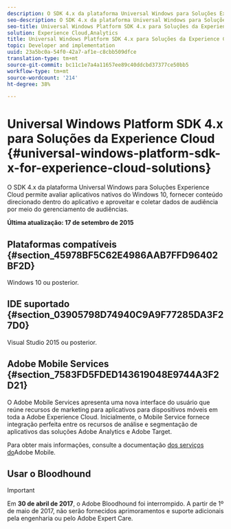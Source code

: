 ```yaml
---
description: O SDK 4.x da plataforma Universal Windows para Soluções Experience Cloud permite avaliar aplicativos nativos do Windows 10, fornecer conteúdo direcionado dentro do aplicativo e aproveitar e coletar dados de audiência por meio do gerenciamento de audiências.
seo-description: O SDK 4.x da plataforma Universal Windows para Soluções Experience Cloud permite avaliar aplicativos nativos do Windows 10, fornecer conteúdo direcionado dentro do aplicativo e aproveitar e coletar dados de audiência por meio do gerenciamento de audiências.
seo-title: Universal Windows Platform SDK 4.x para Soluções da Experience Cloud
solution: Experience Cloud,Analytics
title: Universal Windows Platform SDK 4.x para Soluções da Experience Cloud
topic: Developer and implementation
uuid: 23a5bc0a-54f0-42a7-af1e-c8cbb509dfce
translation-type: tm+mt
source-git-commit: bc11c1e7a4a11657ee89c40ddcbd37377ce50bb5
workflow-type: tm+mt
source-wordcount: '214'
ht-degree: 38%

---
```



# Universal Windows Platform SDK 4.x para Soluções da Experience Cloud {#universal-windows-platform-sdk-x-for-experience-cloud-solutions}

O SDK 4.x da plataforma Universal Windows para Soluções Experience Cloud permite avaliar aplicativos nativos do Windows 10, fornecer conteúdo direcionado dentro do aplicativo e aproveitar e coletar dados de audiência por meio do gerenciamento de audiências.

**Última atualização: 17 de setembro de 2015**

## Plataformas compatíveis {#section_45978BF5C62E4986AAB7FFD96402BF2D}

Windows 10 ou posterior.

## IDE suportado {#section_03905798D74940C9A9F77285DA3F27D0}

Visual Studio 2015 ou posterior.

## Adobe Mobile Services {#section_7583FD5FDED143619048E9744A3F2D21}

O Adobe Mobile Services apresenta uma nova interface do usuário que reúne recursos de marketing para aplicativos para dispositivos móveis em toda a Adobe Experience Cloud. Inicialmente, o Mobile Service fornece integração perfeita entre os recursos de análise e segmentação de aplicativos das soluções Adobe Analytics e Adobe Target.

Para obter mais informações, consulte a documentação [dos serviços do](/help/using/home.md)Adobe Mobile.

## Usar o Bloodhound

>[!IMPORTANT]
>
>Em **30 de abril de 2017**, o Adobe Bloodhound foi interrompido. A partir de 1º de maio de 2017, não serão fornecidos aprimoramentos e suporte adicionais pela engenharia ou pelo Adobe Expert Care.
